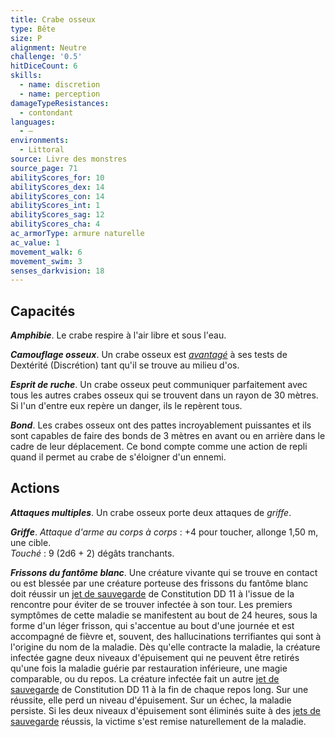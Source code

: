 ```yaml
---
title: Crabe osseux
type: Bête
size: P
alignment: Neutre
challenge: '0.5'
hitDiceCount: 6
skills:
  - name: discretion
  - name: perception
damageTypeResistances:
  - contondant
languages:
  - —
environments:
  - Littoral
source: Livre des monstres
source_page: 71
abilityScores_for: 10
abilityScores_dex: 14
abilityScores_con: 14
abilityScores_int: 1
abilityScores_sag: 12
abilityScores_cha: 4
ac_armorType: armure naturelle
ac_value: 1
movement_walk: 6
movement_swim: 3
senses_darkvision: 18
---
```

## Capacités
_**Amphibie**_. Le crabe respire à l'air libre et sous l'eau.

_**Camouflage osseux**_. Un crabe osseux est [_avantagé_](/utiliser-les-caracteristiques/#avantage-et-desavantage) à ses tests de Dextérité (Discrétion) tant qu'il se trouve au milieu d'os.

_**Esprit de ruche**_. Un crabe osseux peut communiquer parfaitement avec tous les autres crabes osseux qui se trouvent dans un rayon de 30 mètres. Si l'un d'entre eux repère un danger, ils le repèrent tous.

_**Bond**_. Les crabes osseux ont des pattes incroyablement puissantes et ils sont capables de faire des bonds de 3 mètres en avant ou en arrière dans le cadre de leur déplacement. Ce bond compte comme une action de repli quand il permet au crabe de s'éloigner d'un ennemi.

## Actions
_**Attaques multiples**_. Un crabe osseux porte deux attaques de _griffe_.

_**Griffe**_. _Attaque d'arme au corps à corps_ : +4 pour toucher, allonge 1,50 m, une cible.  
_Touché_ : 9 (2d6 + 2) dégâts tranchants.

_**Frissons du fantôme blanc**_. Une créature vivante qui se trouve en contact ou est blessée par une créature porteuse des frissons du fantôme blanc doit réussir un [jet de sauvegarde](/utiliser-les-caracteristiques/#jets-de-sauvegarde) de Constitution DD 11 à l'issue de la rencontre pour éviter de se trouver infectée à son tour. Les premiers symptômes de cette maladie se manifestent au bout de 24 heures, sous la forme d'un léger frisson, qui s'accentue au bout d'une journée et est accompagné de fièvre et, souvent, des hallucinations terrifiantes qui sont à l'origine du nom de la maladie. Dès qu'elle contracte la maladie, la créature infectée gagne deux niveaux d'épuisement qui ne peuvent être retirés qu'une fois la maladie guérie par restauration inférieure, une magie comparable, ou du repos. La créature infectée fait un autre [jet de sauvegarde](/utiliser-les-caracteristiques/#jets-de-sauvegarde) de Constitution DD 11 à la fin de chaque repos long. Sur une réussite, elle perd un niveau d'épuisement. Sur un échec, la maladie persiste. Si les deux niveaux d'épuisement sont éliminés suite à des [jets de sauvegarde](/utiliser-les-caracteristiques/#jets-de-sauvegarde) réussis, la victime s'est remise naturellement de la maladie.
